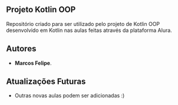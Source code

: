 ## Projeto Kotlin OOP

Repositório criado para ser utilizado pelo projeto de Kotlin OOP desenvolvido em Kotlin nas aulas feitas através da plataforma Alura.

## Autores

* **Marcos Felipe**.

## Atualizações Futuras

* Outras novas aulas podem ser adicionadas :)
